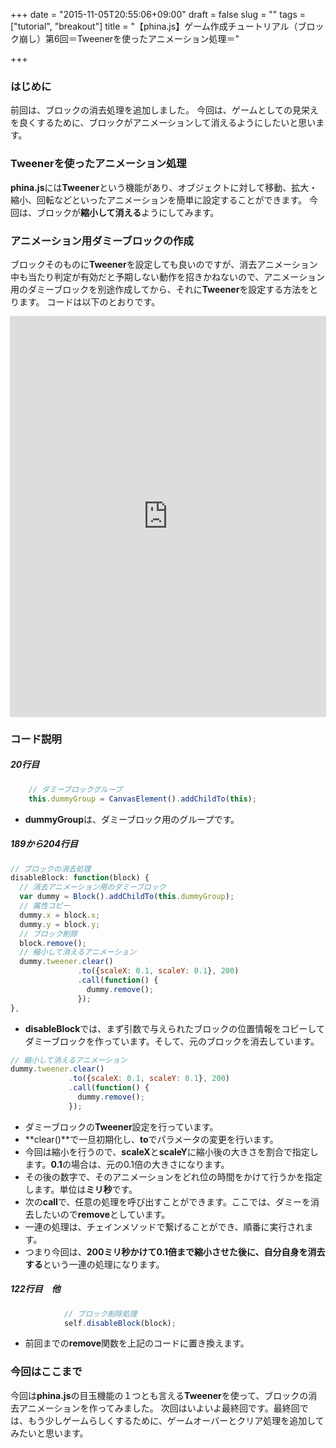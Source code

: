 +++
date = "2015-11-05T20:55:06+09:00"
draft = false
slug = ""
tags = ["tutorial", "breakout"]
title = "【phina.js】ゲーム作成チュートリアル（ブロック崩し）第6回＝Tweenerを使ったアニメーション処理＝"

+++

### はじめに
前回は、ブロックの消去処理を追加しました。
今回は、ゲームとしての見栄えを良くするために、ブロックがアニメーションして消えるようにしたいと思います。

### Tweenerを使ったアニメーション処理

**phina.js**には**Tweener**という機能があり、オブジェクトに対して移動、拡大・縮小、回転などといったアニメーションを簡単に設定することができます。
今回は、ブロックが**縮小して消える**ようにしてみます。

### アニメーション用ダミーブロックの作成

ブロックそのものに**Tweener**を設定しても良いのですが、消去アニメーション中も当たり判定が有効だと予期しない動作を招きかねないので、アニメーション用のダミーブロックを別途作成してから、それに**Tweener**を設定する方法をとります。
コードは以下のとおりです。

<div class='runstant'><iframe src='http://goo.gl/2SQ3Zh' width='100%' height='640px' style='border:0px;box-shadow:0px 0px 2px 0px #aaa'></iframe></div>

### コード説明

##### 20行目

```js
    // ダミーブロックグループ
    this.dummyGroup = CanvasElement().addChildTo(this);
```

* **dummyGroup**は、ダミーブロック用のグループです。

##### 189から204行目

```js
// ブロックの消去処理
disableBlock: function(block) {
  // 消去アニメーション用のダミーブロック
  var dummy = Block().addChildTo(this.dummyGroup);
  // 属性コピー
  dummy.x = block.x;
  dummy.y = block.y;
  // ブロック削除
  block.remove();
  // 縮小して消えるアニメーション
  dummy.tweener.clear()
               .to({scaleX: 0.1, scaleY: 0.1}, 200)
               .call(function() {
                 dummy.remove();
               });
},
```

* **disableBlock**では、まず引数で与えられたブロックの位置情報をコピーしてダミーブロックを作っています。そして、元のブロックを消去しています。

```js
// 縮小して消えるアニメーション
dummy.tweener.clear()
             .to({scaleX: 0.1, scaleY: 0.1}, 200)
             .call(function() {
               dummy.remove();
             });
```
* ダミーブロックの**Tweener**設定を行っています。
* **clear()**で一旦初期化し、**to**でパラメータの変更を行います。
* 今回は縮小を行うので、**scaleX**と**scaleY**に縮小後の大きさを割合で指定します。**0.1**の場合は、元の0.1倍の大きさになります。
* その後の数字で、そのアニメーションをどれ位の時間をかけて行うかを指定します。単位は**ミリ秒**です。
* 次の**call**で、任意の処理を呼び出すことができます。ここでは、ダミーを消去したいので**remove**としています。
* 一連の処理は、チェインメソッドで繋げることができ、順番に実行されます。
* つまり今回は、**200ミリ秒かけて0.1倍まで縮小させた後に、自分自身を消去する**という一連の処理になります。

##### 122行目　他

```js
            // ブロック削除処理
            self.disableBlock(block);
```

* 前回までの**remove**関数を上記のコードに置き換えます。

### 今回はここまで
今回は**phina.js**の目玉機能の１つとも言える**Tweener**を使って、ブロックの消去アニメーションを作ってみました。
次回はいよいよ最終回です。最終回では、もう少しゲームらしくするために、ゲームオーバーとクリア処理を追加してみたいと思います。

